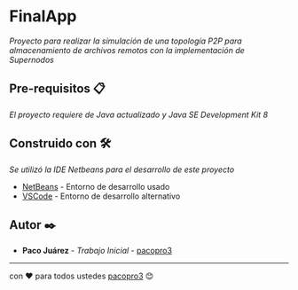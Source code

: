 # FinalApp
_Proyecto para realizar la simulación de una topología P2P para almacenamiento de archivos remotos con la implementación de Supernodos_

## Pre-requisitos 📋

_El proyecto requiere de Java actualizado y Java SE Development Kit 8_

## Construido con 🛠️

_Se utilizó la IDE Netbeans para el desarrollo de este proyecto_

* [NetBeans](https://netbeans.org/index_es.html) - Entorno de desarrollo usado
* [VSCode](https://code.visualstudio.com/) - Entorno de desarrollo alternativo

## Autor ✒️

* **Paco Juárez** - *Trabajo Inicial* - [pacopro3](https://github.com/pacopro3)




---
con ❤️ para todos ustedes [pacopro3](https://github.com/pacopro3) 😊

